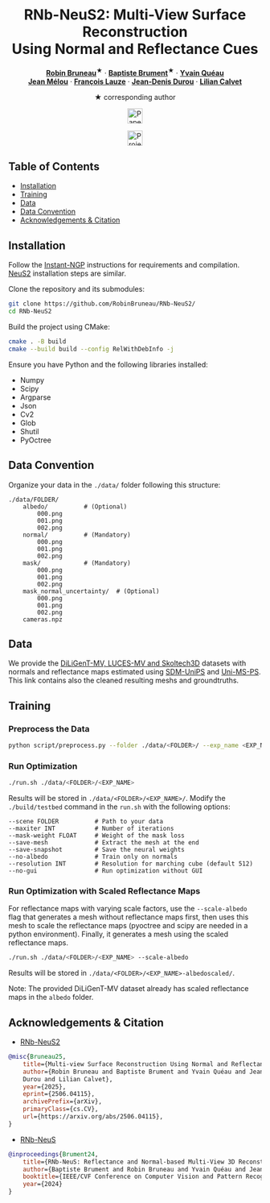 <div align="center">
<h1>RNb-NeuS2: Multi-View Surface Reconstruction <br>
Using Normal and Reflectance Cues</h1>

[**Robin Bruneau**](https://robinbruneau.github.io/)<sup><span>&#9733;</span></sup> · [**Baptiste Brument**](https://bbrument.github.io/)<sup><span>&#9733;</span></sup> · [**Yvain Quéau**](https://yqueau.github.io/)
<br>
[**Jean Mélou**](https://www.irit.fr/~Jean.Melou/) · [**François Lauze**](https://loutchoa.github.io/) · [**Jean-Denis Durou**](https://www.irit.fr/~Jean-Denis.Durou/) · [**Lilian Calvet**](https://scholar.google.com/citations?user=6JewdrMAAAAJ&hl=en)

<span>&#9733;</span> corresponding author

<a href='https://arxiv.org/abs/2506.04115'><img src='https://img.shields.io/badge/arXiv-RNb--NeuS2-red' alt='Paper PDF' height="30"></a>

<a href='https://robinbruneau.github.io/publications/rnb_neus2.html'><img src='https://img.shields.io/badge/Project_Page-RNb--Neus2-green' alt='Project Page' height="30"></a>
</div>

## Table of Contents

- [Installation](#installation)
- [Training](#training)
- [Data](#data)
- [Data Convention](#data-convention)
- [Acknowledgements & Citation](#acknowledgements--citation)

## Installation

Follow the [Instant-NGP](https://github.com/NVlabs/instant-ngp#building-instant-ngp-windows--linux) instructions for requirements and compilation. [NeuS2](https://github.com/19reborn/NeuS2) installation steps are similar.

Clone the repository and its submodules:
```bash
git clone https://github.com/RobinBruneau/RNb-NeuS2/
cd RNb-NeuS2
```

Build the project using CMake:
```bash
cmake . -B build
cmake --build build --config RelWithDebInfo -j 
```

Ensure you have Python and the following libraries installed:
- Numpy
- Scipy
- Argparse
- Json
- Cv2
- Glob
- Shutil
- PyOctree

## Data Convention

Organize your data in the `./data/` folder following this structure:
```plaintext
./data/FOLDER/
    albedo/          # (Optional)
        000.png
        001.png
        002.png
    normal/          # (Mandatory)
        000.png
        001.png
        002.png
    mask/            # (Mandatory)
        000.png
        001.png
        002.png
    mask_normal_uncertainty/  # (Optional)
        000.png
        001.png
        002.png
    cameras.npz
```

## Data

We provide the [DiLiGenT-MV, LUCES-MV and Skoltech3D](https://drive.google.com/drive/folders/1TbOrB38klLpG41bXzI7B1A01qsbEbz9h?usp=sharing) datasets with normals and reflectance maps estimated using [SDM-UniPS](https://github.com/satoshi-ikehata/SDM-UniPS-CVPR2023/) and [Uni-MS-PS](https://github.com/Clement-Hardy/Uni-MS-PS). This link contains also the cleaned resulting meshs and groundtruths.


## Training

### Preprocess the Data

```bash
python script/preprocess.py --folder ./data/<FOLDER>/ --exp_name <EXP_NAME>
```

### Run Optimization

```bash
./run.sh ./data/<FOLDER>/<EXP_NAME>
```

Results will be stored in `./data/<FOLDER>/<EXP_NAME>/`. Modify the `./build/testbed` command in the `run.sh` with the following options:

```plaintext
--scene FOLDER          # Path to your data
--maxiter INT           # Number of iterations
--mask-weight FLOAT     # Weight of the mask loss
--save-mesh             # Extract the mesh at the end
--save-snapshot         # Save the neural weights
--no-albedo             # Train only on normals
--resolution INT        # Resolution for marching cube (default 512)
--no-gui                # Run optimization without GUI
```

### Run Optimization with Scaled Reflectance Maps

For reflectance maps with varying scale factors, use the `--scale-albedo` flag that generates a mesh without reflectance maps first, then uses this mesh to scale the reflectance maps (pyoctree and scipy are needed in a python environment). Finally, it generates a mesh using the scaled reflectance maps. 

```bash
./run.sh ./data/<FOLDER>/<EXP_NAME> --scale-albedo
```
Results will be stored in `./data/<FOLDER>/<EXP_NAME>-albedoscaled/`.

Note: The provided DiLiGenT-MV dataset already has scaled reflectance maps in the `albedo` folder.

## Acknowledgements & Citation


- [RNb-NeuS2](https://robinbruneau.github.io/publications/rnb_neus2.html)

```bibtex
@misc{Bruneau25,
    title={Multi-view Surface Reconstruction Using Normal and Reflectance Cues},
    author={Robin Bruneau and Baptiste Brument and Yvain Quéau and Jean Mélou and François Bernard Lauze and Jean-Denis
    Durou and Lilian Calvet},
    year={2025},
    eprint={2506.04115},
    archivePrefix={arXiv},
    primaryClass={cs.CV},
    url={https://arxiv.org/abs/2506.04115},
}
```


- [RNb-NeuS](https://robinbruneau.github.io/publications/rnb_neus.html)

```bibtex
@inproceedings{Brument24,
    title={RNb-NeuS: Reflectance and Normal-based Multi-View 3D Reconstruction},
    author={Baptiste Brument and Robin Bruneau and Yvain Quéau and Jean Mélou and François Lauze and Jean-Denis Durou and Lilian Calvet},
    booktitle={IEEE/CVF Conference on Computer Vision and Pattern Recognition (CVPR)},
    year={2024}
}
```
